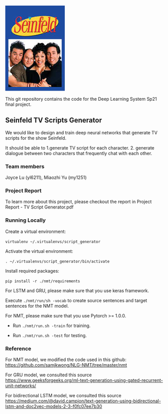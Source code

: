 ![alt text](https://github.com/joyceluyy/Deep_Learning_System_Project/blob/master/Seinfeld.jpeg?raw=true)

This git repository contains the code for the Deep Learning System Sp21 final project.
## Seinfeld TV Scripts Generator
We would like to design and train deep neural networks that generate TV scripts for the show Seinfeld.

It should be able to 1.generate TV script for each character. 2. generate dialogue between two characters that frequently chat with each other.

### Team members
Joyce Lu (yl6211), Miaozhi Yu (my1251)

### Project Report
To learn more about this project, please checkout the report in Project Report - TV Script Generator.pdf

### Running Locally
Create a virtual environment:

```virtualenv ~/.virtualenvs/script_generator```

Activate the virtual environment:

```. ~/.virtualenvs/script_generator/bin/activate```

Install required packages:

```pip install -r ./nmt/requirements```

For LSTM and GRU, please make sure that you use keras framework.

Execute ```./nmt/run/sh -vocab``` to create source sentences and target sentences for the NMT model.

For NMT, please make sure that you use Pytorch >= 1.0.0.
- Run ```./nmt/run.sh -train``` for training.

- Run ```./nmt/run.sh -test``` for testing.

### Reference
For NMT model, we modified the code used in this github: https://github.com/samjkwong/NLG-NMT/tree/master/nmt

For GRU model, we consulted this source https://www.geeksforgeeks.org/ml-text-generation-using-gated-recurrent-unit-networks/

For bidirectional LSTM model, we consulted this source https://medium.com/@david.campion/text-generation-using-bidirectional-lstm-and-doc2vec-models-2-3-f0fc07ee7b30


